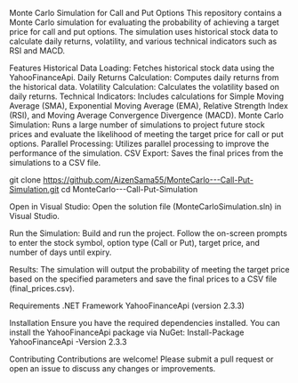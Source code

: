Monte Carlo Simulation for Call and Put Options
This repository contains a Monte Carlo simulation for evaluating the probability of achieving a target price for call and put options. The simulation uses historical stock data to calculate daily returns, volatility, and various technical indicators such as RSI and MACD.

Features
Historical Data Loading: Fetches historical stock data using the YahooFinanceApi.
Daily Returns Calculation: Computes daily returns from the historical data.
Volatility Calculation: Calculates the volatility based on daily returns.
Technical Indicators: Includes calculations for Simple Moving Average (SMA), Exponential Moving Average (EMA), Relative Strength Index (RSI), and Moving Average Convergence Divergence (MACD).
Monte Carlo Simulation: Runs a large number of simulations to project future stock prices and evaluate the likelihood of meeting the target price for call or put options.
Parallel Processing: Utilizes parallel processing to improve the performance of the simulation.
CSV Export: Saves the final prices from the simulations to a CSV file.



git clone https://github.com/AizenSama55/MonteCarlo---Call-Put-Simulation.git
cd MonteCarlo---Call-Put-Simulation



Open in Visual Studio:
Open the solution file (MonteCarloSimulation.sln) in Visual Studio.

Run the Simulation:
Build and run the project. Follow the on-screen prompts to enter the stock symbol, option type (Call or Put), target price, and number of days until expiry.

Results:
The simulation will output the probability of meeting the target price based on the specified parameters and save the final prices to a CSV file (final_prices.csv).

Requirements
.NET Framework
YahooFinanceApi (version 2.3.3)

Installation
Ensure you have the required dependencies installed. You can install the YahooFinanceApi package via NuGet:
Install-Package YahooFinanceApi -Version 2.3.3


Contributing
Contributions are welcome! Please submit a pull request or open an issue to discuss any changes or improvements.
